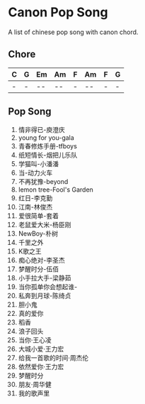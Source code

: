 # Canon Pop Song

A list of chinese pop song with canon chord.

## Chore

| C | G | Em | Am | F | Am | F | G |
| - | - | -- | -- | - | -- | - | - |
| - | - | -- | -- | - | -- | - | - |

## Pop Song

1. 情非得已-庾澄庆 
2. young for you-gala 
3. 青春修炼手册-tfboys 
4. 纸短情长-烟把儿乐队 
5. 学猫叫-小潘潘 
6. 当-动力火车 
7. 不再犹豫-beyond 
8. lemon tree-Fool's Garden 
9. 红日-李克勤 
10. 江南-林俊杰
11. 爱很简单-套着
12. 老鼠爱大米-杨臣刚
13. NewBoy-朴树
14. 千里之外
15. K歌之王
16. 痴心绝对-李圣杰
17. 梦醒时分-伍佰
18. 小手拉大手-梁静茹
19. 当你孤单你会想起谁-
20. 私奔到月球-陈绮贞
21. 胆小鬼
22. 真的爱你
23. 稻香
24. 浪子回头
25. 当你·王心凌
26. 大城小爱·王力宏
27. 给我一首歌的时间·周杰伦
28. 依然爱你·王力宏
29. 梦醒时分
30. 朋友·周华健
31. 我的歌声里

